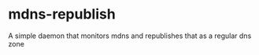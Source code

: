 mdns-republish
==============

A simple daemon that monitors mdns and republishes that as a regular dns zone
